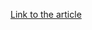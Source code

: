 [Link to the article](https://sysopfb.github.io/malware,/reverse-engineering/2018/05/12/MS-Derivation-functions.html)
